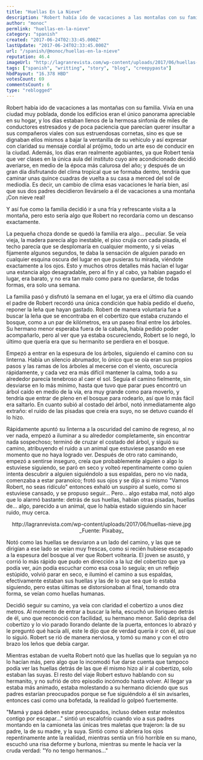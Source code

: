 ```yaml
---
title: "Huellas En La Nieve"
description: "Robert había ido de vacaciones a las montañas con su familia. Vivía en una ciudad muy poblada, donde los edificios eran el único panorama apreciable e..."
author: "monoc"
permlink: "huellas-en-la-nieve"
category: "spanish"
created: "2017-06-24T02:33:45.000Z"
lastUpdate: "2017-06-24T02:33:45.000Z"
url: "/spanish/@monoc/huellas-en-la-nieve"
reputation: 46.4
imageUrl: "http://lagranrevista.com/wp-content/uploads/2017/06/huellas-nieve.jpg"
tags: ["spanish", "writting", "story", "blog", "creepypasta"]
hbdPayout: "16.378 HBD"
votesCount: 69
commentsCount: 6
type: "reblogged"
---
```

Robert había ido de vacaciones a las montañas con su familia. Vivía en una ciudad muy poblada, donde los edificios eran el único panorama apreciable en su hogar, y los días estaban llenos de la hermosa sinfonía de miles de conductores estresados y de poca paciencia que parecían querer insultar a sus compañeros viales con sus estruendosas cornetas, sino es que se dignaban ellos mismos a bajar la ventanilla de su vehículo y así expresar con claridad su mensaje cordial al prójimo, todo un arte eso de conducir en la ciudad. Además, los días eran realmente agobiantes, ya que Robert tenía que ver clases en la única aula del instituto cuyo aire acondicionado decidió averiarse, en medio de la época más calurosa del año; y después de un gran día disfrutando del clima tropical que se formaba dentro, tendría que caminar unas quince cuadras de vuelta a su casa a merced del sol de mediodía. Es decir, un cambio de clima esas vacaciones le haría bien, así que sus dos padres decidieron llevárselo a él de vacaciones a una montaña ¡Con nieve real!

 Y así fue como la familia decidió ir a una fría y refrescante visita a la montaña, pero esto sería algo que Robert no recordaría como un descanso exactamente.

La pequeña choza donde se quedó la familia era algo... peculiar. Se veía vieja, la madera parecía algo inestable, el piso crujía con cada pisada, el techo parecía que se desplomaría en cualquier momento, y si veías fijamente algunos segundos, te daba la sensación de alguien parado en cualquier esquina oscura del lugar en que pusieras tu mirada, viéndote exactamente a los ojos. Esto y muchos otros detalles más hacían el lugar una estancia algo desagradable, pero al fin y al cabo, ya habían pagado el lugar, era barato, y no era tan malo como para no quedarse, de todas formas, era solo una semana.

La familia pasó y disfrutó la semana en el lugar, ya era el último día cuando el padre de Robert recordó una única condición que había pedido el dueño, reponer la leña que hayan gastado. Robert de manera voluntaria fue a buscar la leña que se encontraba en el cobertizo que estaba cruzando el bosque, como a un par de kilómetros, era un paseo final entre los árboles. Su hermano menor esperaba fuera de la cabaña, había pedido poder acompañarlo, pero al ver que ya estaba oscureciendo, Robert se lo negó, lo último que quería era que su hermanito se perdiera en el bosque.

Empezó a entrar en la espesura de los árboles, siguiendo el camino con su linterna. Había un silencio abrumador, lo único que se oía eran sus propios pasos y las ramas de los árboles al mecerse con el viento, oscurecía rápidamente, y cada vez era más difícil mantener la calma, todo a su alrededor parecía tenebroso al caer el sol. Seguía el camino fielmente, sin desviarse en lo más mínimo, hasta que tuvo que parar pues encontró un árbol caído en medio de la vía, era muy grande como para moverlo, y tendría que entrar de pleno en el bosque para rodearlo, así que lo más fácil era saltarlo. En cuanto subió al costado del árbol, notó inmediatamente algo extraño: el ruido de las pisadas que creía era suyo, no se detuvo cuando él lo hizo.

Rápidamente apuntó su linterna a la oscuridad del camino de regreso, al no ver nada, empezó a iluminar a su alrededor completamente, sin encontrar nada sospechoso; terminó de cruzar el costado del árbol, y siguió su camino, atribuyendo el ruido a un animal que estuviese pasando en ese momento que no haya logrado ver. Después de otro rato caminando, empezó a sentirse inseguro, creía que probablemente alguien o algo lo estuviese siguiendo, se paró en seco y volteó repentinamente como quien intenta descubrir a alguien siguiéndolo a sus espaldas, pero no vio nada, comenzaba a estar paranoico; frotó sus ojos y se dijo a si mismo "Vamos Robert, no seas ridículo" entonces exhaló un suspiro al suelo, como si estuviese cansado, y se propuso seguir... Pero... algo estaba mal, notó algo que lo alarmó bastante: detrás de sus huellas, habían otras pisadas, huellas de... algo, parecido a un animal, que lo había estado siguiendo sin hacer ruido, muy cerca.

<center>http://lagranrevista.com/wp-content/uploads/2017/06/huellas-nieve.jpg</center>
<center>_Fuente: Pixabay_</center>

Notó como las huellas se desviaron a un lado del camino, y las que se dirigían a ese lado se veían muy frescas, como si recién hubiese escapado a la espesura del bosque al ver que Robert voltearía. El joven se asustó, y corrió lo más rápido que pudo en dirección a la luz del cobertizo que ya podía ver, aún podía escuchar como esa cosa lo seguía; en un reflejo estúpido, volvió parar en seco, e iluminó el camino a sus espaldas, efectivamente estaban sus huellas y las de lo que sea que lo estaba siguiendo, pero estas últimas se distorsionaban al final, tomando otra forma, se veían como huellas humanas.

Decidió seguir su camino, ya veía con claridad el cobertizo a unos diez metros. Al momento de entrar a buscar la leña, escuchó un lloriqueo detrás de él, uno que reconoció con facilidad, su hermano menor. Salió deprisa del cobertizo y lo vio parado llorando delante de la puerta, entonces lo abrazó y le preguntó qué hacía allí, este le dijo que de verdad quería ir con él, así que lo siguió. Robert se rió de manera nerviosa, y tomó su mano y con el otro brazo los leños que debía cargar.

Mientras estaban de vuelta Robert notó que las huellas que lo seguían ya no lo hacían más, pero algo que lo incomodó fue darse cuenta que tampoco podía ver las huellas detrás de las que él mismo hizo al ir al cobertizo, solo estaban las suyas. El resto del viaje Robert estuvo hablando con su hermanito, y no sufrió de otro episodio incómodo hasta volver. Al llegar ya estaba más animado, estaba molestando a su hermano diciendo que sus padres estarían preocupados porque se fue siguiéndolo a él sin avisarles, entonces casi como una bofetada, la realidad lo golpeó fuertemente. 

"Mamá y papá deben estar preocupados, incluso deben estar molestos contigo por escapar..." sintió un escalofrío cuando vio a sus padres montando en la camioneta las únicas tres maletas que trajeron: la de su padre, la de su madre, y la suya. Sintió como si abriera los ojos repentinamente ante la realidad, mientras sentía un frió horrible en su mano, escuchó una risa deforme y burlona, mientras su mente le hacía ver la cruda verdad: "Yo no tengo hermanos..."